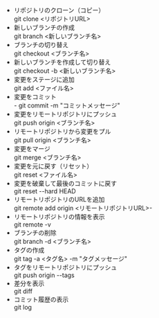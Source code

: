 - リポジトリのクローン（コピー）
<br>git clone <リポジトリURL>
-  新しいブランチの作成
<br>git branch <新しいブランチ名>
- ブランチの切り替え
<br>git checkout <ブランチ名>
- 新しいブランチを作成して切り替え
<br>git checkout -b <新しいブランチ名>
- 変更をステージに追加
<br> git add <ファイル名>
- 変更をコミット
<br>- git commit -m "コミットメッセージ"
- 変更をリモートリポジトリにプッシュ
<br>git push origin <ブランチ名>
- リモートリポジトリから変更をプル
<br>git pull origin <ブランチ名>
- 変更をマージ
<br>git merge <ブランチ名>
- 変更を元に戻す（リセット）
<br>git reset <ファイル名>
- 変更を破棄して最後のコミットに戻す
<br>git reset --hard HEAD
- リモートリポジトリのURLを追加
<br>git remote add origin <リモートリポジトリURL>-
- リモートリポジトリの情報を表示
<br>git remote -v
- ブランチの削除
<br>git branch -d <ブランチ名>
- タグの作成
<br>git tag -a <タグ名> -m "タグメッセージ"
- タグをリモートリポジトリにプッシュ
<br>git push origin --tags
- 差分を表示
<br>git diff
- コミット履歴の表示
<br>git log
